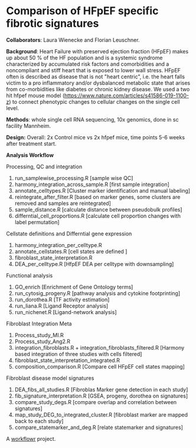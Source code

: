 # Comparison of HFpEF specific fibrotic signatures

**Collaborators**:
Laura Wienecke and Florian Leuschner. 

**Background**: Heart Failure with preserved ejection fraction (HFpEF) makes up about 50 % of the HF population and is a systemic syndrome characterized by accumulated risk factors and comorbidities and a noncompliant and stiff heart that is exposed to lower wall stress. HFpEF often is described as disease that is not "heart centric", i.e. the heart  falls victim to a pro inflammatory and/or dysbalanced metabolic state that arises from co-morbidities like diabetes or chronic kidney disease.
We used a two hit hfpef mouse model (https://www.nature.com/articles/s41586-019-1100-z) to connect phenotypic changes to cellular changes on the single cell level. 

**Methods**: whole single cell RNA sequencing, 10x genomics, done in sc facility Mannheim. 

**Design:** Overall: 2x Control mice vs 2x hfpef mice, time points 5-6 weeks after treatment start.

**Analysis Workflow**

Processing, QC and integration
1) run_samplewise_processing.R [sample wise QC]
2) harmony_integration_across_sample.R [first sample integration]
3) annotate_celltypes.R [Cluster marker identification and manual labeling]
4) reintegrate_after_filter.R [based on marker genes, some clusters are removed and samples are reintegrated]
5) sample_distance.R [calculate distance between pseudobulk profiles]
6) differntial_cell_proportions.R [calculate cell proportion changes with label permutation]

Cellstate definitions and Differntial gene expression
1) harmony_integration_per_celltype.R 
2) annotate_cellstates.R [cell states are defined ]
3) fibroblast_state_interpretation.R
4) DEA_per_celltype.R [HfpEF DEA per celltype with downsampling]

Functional analysis
1) GO_enrich [Enrichment of Gene Ontology terms]
2) run_cytosig_progeny.R [pathway analysis and cytokine footprinting]
3) run_dorothea.R [TF activity estimation]
4) run_liana.R [Ligand Receptor analysis]
5) run_nichenet.R [Ligand-network analysis]

Fibroblast Integration Meta 
1) Process_study_MI.R
2) Process_study_Ang2.R
3) integration_fibroblasts.R + integration_fibroblasts_filtered.R [Harmony based integration of three studies with cells filtered]
3) fibroblast_state_interpretation_integrated.R
4) composition_comparison.R [Compare cell HFpEF cell states mapping]

Fibroblast disease model signatures
1) DEA_fibs_all_studies.R [Fibroblas Marker gene detection in each study]
2) fib_signature_interpretation.R [GSEA, progeny, dorothea on signatures]
3) compare_study_degs.R [compare overlap and correlation between signatures]
4) map_study_DEG_to_integrated_cluster.R [fibroblast marker are mapped back to each study]
5) compare_statemarker_and_deg.R [relate statemarker and signatures]






A [workflowr][] project.

[workflowr]: https://github.com/jdblischak/workflowr
